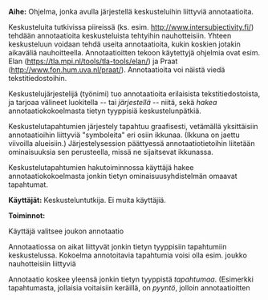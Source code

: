 **Aihe:** Ohjelma, jonka avulla järjestellä keskusteluihin liittyviä annotaatioita. 

Keskusteluita tutkivissa piireissä (ks. esim. http://www.intersubjectivity.fi/) tehdään annotaatioita keskusteluista tehtyihin nauhotteisiin. Yhteen keskusteluun voidaan tehdä useita annotaatioita, kukin koskien jotakin aikaväliä nauhoitteella. Annotaatioitten tekoon käytettyjä ohjelmia ovat esim. Elan (https://tla.mpi.nl/tools/tla-tools/elan/) ja Praat (http://www.fon.hum.uva.nl/praat/). Annotaatioita voi näistä viedä tekstitiedostoihin. 

Keskustelujärjestelijä (työnimi) tuo annotaatioita erilaisista tekstitiedostoista, ja tarjoaa välineet luokitella -- tai *järjestellä* -- niitä, sekä *hakea* annotaatiokokoelmasta tietyn tyyppisiä keskustelunpätkiä.

Keskustelutapahtumien järjestely tapahtuu graafisesti, vetämällä yksittäisiin annotaatioihin liittyviä "symboleita" eri osiin ikkunaa. (Ikkuna on jaettu viivoilla alueisiin.) Järjestelysession päättyessä annotaatiotietoihin liitetään ominaisuuksia sen perusteella, missä ne sijaitsevat ikkunassa. 

Keskustelutapahtumien hakutoiminnossa käyttäjä hakee annotaatiokokoelmasta jonkin tietyn ominaisuusyhdistelmän omaavat tapahtumat.  

**Käyttäjät:** Keskusteluntutkija. Ei muita käyttäjiä.

**Toiminnot:** 

 

Käyttäjä valitsee joukon annotaatio


Annotaatiossa on aikat liittyvät jonkin tietyn tyyppisiin tapahtumiin keskustelussa. Kokoelma annotoitavia tapahtumia voisi olla esim. joukko nauhotteisiin liittyviä 




 Annotaatio koskee yleensä jonkin tietyn tyyppistä *tapahtumaa*. (Esimerkki tapahtumasta, jollaisia voitaisiin keräillä, on *pyyntö*, jolloin annotaatioitten  
